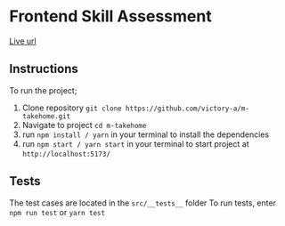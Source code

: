 #   Frontend Skill Assessment 

[Live url](https://m-takehome.netlify.app/)

## Instructions  
To run the project;
1. Clone repository `git clone https://github.com/victory-a/m-takehome.git`
2. Navigate to project `cd m-takehome`
2. run `npm install / yarn` in your terminal to install the dependencies
3. run `npm start / yarn start` in your terminal to start project at `http://localhost:5173/`

## Tests
The test cases are located in the `src/__tests__` folder
To run tests, enter `npm run test` or `yarn test`

